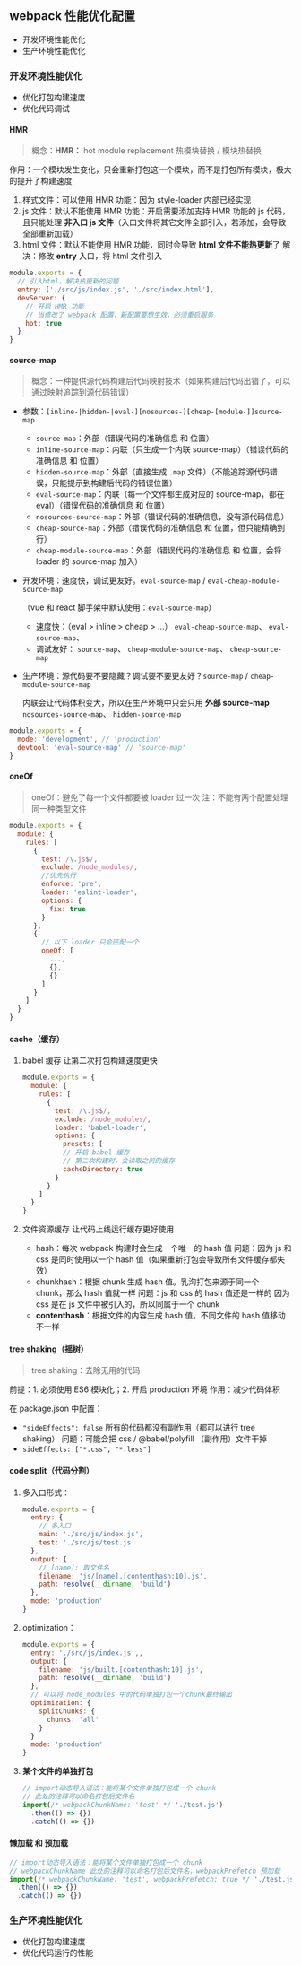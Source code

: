 ## webpack 性能优化配置

- 开发环境性能优化
- 生产环境性能优化

### 开发环境性能优化

- 优化打包构建速度
- 优化代码调试

#### HMR

> 概念：**HMR：** hot module replacement 热模块替换 / 模块热替换

作用：一个模块发生变化，只会重新打包这一个模块，而不是打包所有模块，极大的提升了构建速度

1. 样式文件：可以使用 HMR 功能：因为 style-loader 内部已经实现
2. js 文件：默认不能使用 HMR 功能：开启需要添加支持 HMR 功能的 js 代码，且只能处理 **非入口 js 文件**（入口文件将其它文件全部引入，若添加，会导致全部重新加载）
3. html 文件：默认不能使用 HMR 功能，同时会导致 **html 文件不能热更新**了
   解决：修改 **entry** 入口，将 html 文件引入

```js
module.exports = {
  // 引入html，解决热更新的问题
  entry: ['./src/js/index.js', './src/index.html'],
  devServer: {
    // 开启 HMR 功能
    // 当修改了 webpack 配置，新配置要想生效，必须重启服务
    hot: true
  }
}
```

#### source-map

> 概念：一种提供源代码构建后代码映射技术（如果构建后代码出错了，可以通过映射追踪到源代码错误）

- 参数：`[inline-|hidden-|eval-][nosources-][cheap-[module-]]source-map`

  - `source-map`：外部（错误代码的准确信息 和 位置）
  - `inline-source-map`：内联（只生成一个内联 source-map）（错误代码的准确信息 和 位置）
  - `hidden-source-map`：外部（直接生成 `.map` 文件）（不能追踪源代码错误，只能提示到构建后代码的错误位置）
  - `eval-source-map`：内联（每一个文件都生成对应的 source-map，都在 eval）（错误代码的准确信息 和 位置）
  - `nosources-source-map`：外部（错误代码的准确信息，没有源代码信息）
  - `cheap-source-map`：外部（错误代码的准确信息 和 位置，但只能精确到行）
  - `cheap-module-source-map`：外部（错误代码的准确信息 和 位置，会将 loader 的 source-map 加入）

- 开发环境：速度快，调试更友好。`eval-source-map` / `eval-cheap-module-source-map`

  （vue 和 react 脚手架中默认使用：`eval-source-map`）

  - 速度快：（eval > inline > cheap > ...）
    `eval-cheap-source-map`、
    `eval-source-map`、
  - 调试友好：
    `source-map`、
    `cheap-module-source-map`、
    `cheap-source-map`

- 生产环境：源代码要不要隐藏？调试要不要更友好？`source-map` / `cheap-module-source-map`

  内联会让代码体积变大，所以在生产环境中只会只用 **外部 source-map**
  `nosources-source-map`、
  `hidden-source-map`

```js
module.exports = {
  mode: 'development', // 'production'
  devtool: 'eval-source-map' // 'source-map'
}
```

#### oneOf

> oneOf：避免了每一个文件都要被 loader 过一次
> 注：不能有两个配置处理同一种类型文件

```js
module.exports = {
  module: {
    rules: [
      {
        test: /\.js$/,
        exclude: /node_modules/,
        //优先执行
        enforce: 'pre',
        loader: 'eslint-loader',
        options: {
          fix: true
        }
      },
      {
        // 以下 loader 只会匹配一个
        oneOf: [
          ...,
          {},
          {}
        ]
      }
    ]
  }
}
```

#### cache（缓存）

1. babel 缓存
   让第二次打包构建速度更快

   ```js
   module.exports = {
     module: {
       rules: [
         {
           test: /\.js$/,
           exclude: /node_modules/,
           loader: 'babel-loader',
           options: {
             presets: [
             // 开启 babel 缓存
             // 第二次构建时，会读取之前的缓存
             cacheDirectory: true
           }
         }
       ]
     }
   }
   ```

2. 文件资源缓存
   让代码上线运行缓存更好使用
   - hash：每次 webpack 构建时会生成一个唯一的 hash 值
     问题：因为 js 和 css 是同时使用以一个 hash 值（如果重新打包会导致所有文件缓存都失效）
   - chunkhash：根据 chunk 生成 hash 值。乳沟打包来源于同一个 chunk，那么 hash 值就一样
     问题：js 和 css 的 hash 值还是一样的
     因为 css 是在 js 文件中被引入的，所以同属于一个 chunk
   - **contenthash**：根据文件的内容生成 hash 值。不同文件的 hash 值移动不一样

#### tree shaking（摇树）

> tree shaking：去除无用的代码

前提：1. 必须使用 ES6 模块化；2. 开启 production 环境
作用：减少代码体积

在 package.json 中配置：

- `"sideEffects": false` 所有的代码都没有副作用（都可以进行 tree shaking）
  问题：可能会把 css / @babel/polyfill （副作用）文件干掉
- `sideEffects: ["*.css", "*.less"]`

#### code split（代码分割）

1. 多入口形式：

   ```js
   module.exports = {
     entry: {
       // 多入口
       main: './src/js/index.js',
       test: './src/js/test.js'
     },
     output: {
       // [name]: 取文件名
       filename: 'js/[name].[contenthash:10].js',
       path: resolve(__dirname, 'build')
     },
     mode: 'production'
   }
   ```

2. optimization：

   ```js
   module.exports = {
     entry: './src/js/index.js',,
     output: {
       filename: 'js/built.[contenthash:10].js',
       path: resolve(__dirname, 'build')
     },
     // 可以将 node_modules 中的代码单独打包一个chunk最终输出
     optimization: {
       splitChunks: {
         chunks: 'all'
       }
     }
     mode: 'production'
   }
   ```

3. **某个文件的单独打包**

   ```js
   // import动态导入语法：能将某个文件单独打包成一个 chunk
   // 此处的注释可以命名打包后文件名
   import(/* webpackChunkName: 'test' */ './test.js')
     .then(() => {})
     .catch(() => {})
   ```

#### 懒加载 和 预加载

```js
// import动态导入语法：能将某个文件单独打包成一个 chunk
// webpackChunkName 此处的注释可以命名打包后文件名，webpackPrefetch 预加载
import(/* webpackChunkName: 'test', webpackPrefetch: true */ './test.js')
  .then(() => {})
  .catch(() => {})
```

### 生产环境性能优化

- 优化打包构建速度
- 优化代码运行的性能
